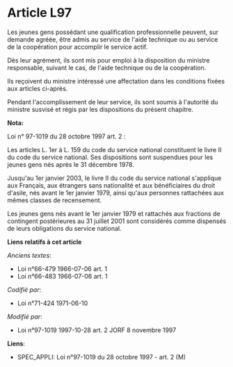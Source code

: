 # Article L97

Les jeunes gens possédant une qualification professionnelle peuvent, sur demande agréée, être admis au service de l'aide
technique ou au service de la coopération pour accomplir le service actif.

Dès leur agrément, ils sont mis pour emploi à la disposition du ministre responsable, suivant le cas, de l'aide technique ou
de la coopération.

Ils reçoivent du ministre intéressé une affectation dans les conditions fixées aux articles ci-après.

Pendant l'accomplissement de leur service, ils sont soumis à l'autorité du ministre susvisé et régis par les dispositions du
présent chapitre.

**Nota:**

Loi n° 97-1019 du 28 octobre 1997 art. 2 : 

Les articles L. 1er à L. 159 du code du service national constituent le livre II du code du service national. Ses
dispositions sont suspendues pour les jeunes gens nés après le 31 décembre 1978. 

Jusqu'au 1er janvier 2003, le livre II du code du service national s'applique aux Français, aux étrangers sans nationalité et
aux bénéficiaires du droit d'asile, nés avant le 1er janvier 1979, ainsi qu'aux personnes rattachées aux mêmes classes de
recensement. 

Les jeunes gens nés avant le 1er janvier 1979 et rattachés aux fractions de contingent postérieures au 31 juillet 2001 sont
considérés comme dispensés de leurs obligations du service national.

**Liens relatifs à cet article**

_Anciens textes_:

  - Loi n°66-479 1966-07-06 art. 1
  - Loi n°66-483 1966-07-06 art. 1

_Codifié par_:

  - Loi n°71-424 1971-06-10

_Modifié par_:

  - Loi n°97-1019 1997-10-28 art. 2 JORF 8 novembre 1997

**Liens**:

  - SPEC_APPLI: Loi n°97-1019 du 28 octobre 1997 - art. 2 (M)
